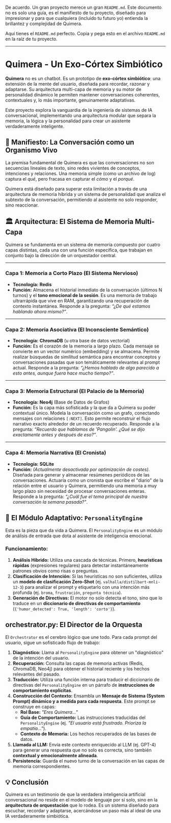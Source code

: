 De acuerdo. Un gran proyecto merece un gran `README.md`. Este documento no es solo una guía, es el manifiesto de tu proyecto, diseñado para impresionar y para que cualquiera (incluido tu futuro yo) entienda la brillantez y complejidad de Quimera.

Aquí tienes el `README.md` perfecto. Copia y pega esto en el archivo `README.md` en la raíz de tu proyecto.

---

# Quimera - Un Exo-Córtex Simbiótico

**Quimera** no es un chatbot. Es un prototipo de **exo-córtex simbiótico**: una extensión de la mente del usuario, diseñada para recordar, razonar y adaptarse. Su arquitectura multi-capa de memoria y su motor de personalidad dinámico le permiten mantener conversaciones coherentes, contextuales y, lo más importante, genuinamente adaptativas.

Este proyecto explora la vanguardia de la ingeniería de sistemas de IA conversacional, implementando una arquitectura modular que separa la memoria, la lógica y la personalidad para crear un asistente verdaderamente inteligente.

## 📜 Manifiesto: La Conversación como un Organismo Vivo

La premisa fundamental de Quimera es que las conversaciones no son secuencias lineales de texto, sino redes vivientes de conceptos, intenciones y relaciones. Una memoria simple (como un archivo de log) captura el *qué*, pero fracasa en capturar el *cómo* y el *porqué*.

Quimera está diseñado para superar esta limitación a través de una arquitectura de memoria híbrida y un sistema de personalidad que analiza el subtexto de la conversación, permitiendo al asistente no solo responder, sino reaccionar.

## 🏛️ Arquitectura: El Sistema de Memoria Multi-Capa

Quimera se fundamenta en un sistema de memoria compuesto por cuatro capas distintas, cada una con una función específica, que trabajan en conjunto bajo la dirección de un orquestador central.

---

### **Capa 1: Memoria a Corto Plazo (El Sistema Nervioso)**
*   **Tecnología:** **Redis**
*   **Función:** Almacena el historial inmediato de la conversación (últimos N turnos) y el **tono emocional de la sesión**. Es una memoria de trabajo ultrarrápida que vive en RAM, garantizando una recuperación de contexto instantánea. Responde a la pregunta: *“¿De qué estamos hablando ahora mismo?”*.

---

### **Capa 2: Memoria Asociativa (El Inconsciente Semántico)**
*   **Tecnología:** **ChromaDB** (u otra base de datos vectorial)
*   **Función:** Es el corazón de la memoria a largo plazo. Cada mensaje se convierte en un vector numérico (embedding) y se almacena. Permite realizar búsquedas de similitud semántica para encontrar conceptos y conversaciones pasadas que son temáticamente relevantes al prompt actual. Responde a la pregunta: *“¿Hemos hablado de algo parecido a esto antes, aunque fuera hace mucho tiempo?”*.

---

### **Capa 3: Memoria Estructural (El Palacio de la Memoria)**
*   **Tecnología:** **Neo4j** (Base de Datos de Grafos)
*   **Función:** Es la capa más sofisticada y la que da a Quimera su poder contextual único. Modela la conversación como un grafo, conectando mensajes con relaciones `[:NEXT]`. Esto permite reconstruir el flujo narrativo exacto alrededor de un recuerdo recuperado. Responde a la pregunta: *“Recuerdo que hablamos de 'Pangolin'. ¿Qué se dijo exactamente antes y después de eso?”*.

---

### **Capa 4: Memoria Narrativa (El Cronista)**
*   **Tecnología:** **SQLite**
*   **Función:** *(Actualmente desactivada por optimización de costes)*. Diseñada para generar y almacenar resúmenes periódicos de las conversaciones. Actuaría como un cronista que escribe el "diario" de la relación entre el usuario y Quimera, permitiendo una memoria a muy largo plazo sin necesidad de procesar conversaciones enteras. Responde a la pregunta: *“¿Cuál fue el tema principal de nuestra conversación la semana pasada?”*.

## 🧠 El Módulo Adaptativo: `PersonalityEngine`

Esta es la pieza que da vida a Quimera. El `PersonalityEngine` es un módulo de análisis de entrada que dota al asistente de inteligencia emocional.

### Funcionamiento:
1.  **Análisis Híbrido:** Utiliza una cascada de técnicas. Primero, **heurísticas rápidas** (expresiones regulares) para detectar instantáneamente patrones obvios como risas o preguntas.
2.  **Clasificación de Intención:** Si las heurísticas no son suficientes, utiliza un **modelo de clasificación Zero-Shot** (ej. `valhalla/distilbart-mnli-12-3`) para analizar el prompt y etiquetarlo con una intención más profunda (ej. `broma`, `frustración`, `pregunta técnica`).
3.  **Generación de Directivas:** El motor no solo detecta el tono, sino que lo traduce en un **diccionario de directivas de comportamiento** (`{'humor_detected': True, 'length': 'corto'}`).

##  orchestrator.py: El Director de la Orquesta

El `Orchestrator` es el cerebro lógico que une todo. Para cada prompt del usuario, sigue un sofisticado flujo de trabajo:

1.  **Diagnóstico:** Llama al `PersonalityEngine` para obtener un "diagnóstico" de la intención del usuario.
2.  **Recuperación:** Consulta las capas de memoria activas (Redis, ChromaDB, Neo4j) para obtener el historial reciente y los hechos relevantes del pasado.
3.  **Traducción:** Utiliza una función interna para traducir el diccionario de directivas del `PersonalityEngine` en un párrafo de **instrucciones de comportamiento explícitas**.
4.  **Construcción del Contexto:** Ensambla un **Mensaje de Sistema (System Prompt) dinámico y a medida para cada respuesta**. Este prompt se construye en capas:
    *   **Rol Base:** *"Eres Quimera..."*
    *   **Guía de Comportamiento:** Las instrucciones traducidas del `PersonalityEngine` (ej. *"El usuario está frustrado. Prioriza la empatía..."*).
    *   **Contexto de Memoria:** Los hechos recuperados de las bases de datos.
5.  **Llamada al LLM:** Envía este contexto enriquecido al LLM (ej. GPT-4) para generar una respuesta que no solo es correcta, sino también **contextual y emocionalmente alineada**.
6.  **Persistencia:** Guarda el nuevo turno de la conversación en las capas de memoria correspondientes.



## 💡 Conclusión

Quimera es un testimonio de que la verdadera inteligencia artificial conversacional no reside en el modelo de lenguaje por sí solo, sino en la **arquitectura de orquestación** que lo rodea. Es un sistema diseñado para escuchar, recordar y adaptarse, acercándose un paso más al ideal de una IA verdaderamente simbiótica.